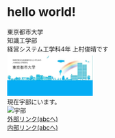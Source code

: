 # hello world!
東京都市大学  
知識工学部  
経営システム工学科4年 上村俊晴です  
<img width="200px" alt="大学" src="./daigaku.png">  
現在宇部にいます。  
<img width="200px" alt="宇部" src="https://upload.wikimedia.org/wikipedia/commons/2/22/Flag_of_Ube%2C_Yamaguchi.svg">  
[外部リンク(abcへ)](https://1523018.github.io/yu-1523018/abc)  
[内部リンク(abcへ)](./abc.md "abcへ") 
